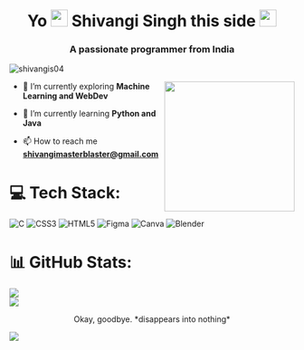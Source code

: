 <h1 align="center">Yo <img src="https://emojis.slackmojis.com/emojis/images/1536351075/4594/blob-wave.gif?1536351075" width="30" /> Shivangi Singh this side <img src="https://emojis.slackmojis.com/emojis/images/1563480763/5999/meow_party.gif?1563480763" width="30" height="30"></h1>


<h3 align="center">A passionate programmer from India</h3>

<p align="left"> <img src="https://komarev.com/ghpvc/?username=shivangis04&label=Profile%20views&color=0e75b6&style=flat" alt="shivangis04" /> </p>

<img align='right' src="https://media.giphy.com/media/3oKIPnAiaMCws8nOsE/giphy.gif" width="230">


- 🔭 I’m currently exploring **Machine Learning and WebDev**

- 🌱 I’m currently learning **Python and Java**

- 📫 How to reach me **shivangimasterblaster@gmail.com**



# 💻 Tech Stack:
![C](https://img.shields.io/badge/c-%2300599C.svg?style=for-the-badge&logo=c&logoColor=white) ![CSS3](https://img.shields.io/badge/css3-%231572B6.svg?style=for-the-badge&logo=css3&logoColor=white) ![HTML5](https://img.shields.io/badge/html5-%23E34F26.svg?style=for-the-badge&logo=html5&logoColor=white) 	![Figma](https://img.shields.io/badge/figma-%23F24E1E.svg?style=for-the-badge&logo=figma&logoColor=white) ![Canva](https://img.shields.io/badge/Canva-%2300C4CC.svg?style=for-the-badge&logo=Canva&logoColor=white) ![Blender](https://img.shields.io/badge/blender-%23F5792A.svg?style=for-the-badge&logo=blender&logoColor=white)
# 📊 GitHub Stats:
![](https://github-readme-stats.vercel.app/api?username=competitiveblood&theme=dark&hide_border=false&include_all_commits=false&count_private=false)<br/>
![](https://github-readme-stats.vercel.app/api/top-langs/?username=competitiveblood&theme=dark&hide_border=false&include_all_commits=false&count_private=false&layout=compact)
<p style="text-align:center">
Okay, goodbye. *disappears into nothing* 
</p>

<img src = "https://media.giphy.com/media/xTiTnwi8Azjnva46Fq/giphy.gif">

